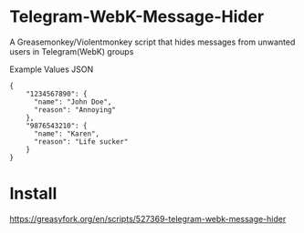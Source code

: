 # Telegram-WebK-Message-Hider
A Greasemonkey/Violentmonkey script that hides messages from unwanted users in Telegram(WebK) groups

Example Values JSON
```
{
    "1234567890": {
      "name": "John Doe",
      "reason": "Annoying"
    },
    "9876543210": {
      "name": "Karen",
      "reason": "Life sucker"
    }
}
```

# Install 
https://greasyfork.org/en/scripts/527369-telegram-webk-message-hider
